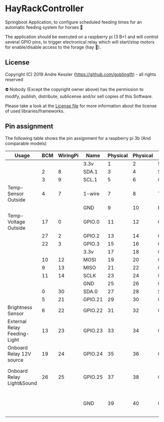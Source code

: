 # HayRackController
Springboot Application, to configure scheduled feeding times for an automatic feeding system for horses 🐴

The application should be executed on a raspberry pi (3 B+) and will control several GPIO pins, to trigger electronical relay which will start/stop motors for enable/disable access to the forage (hay 🌾).

## License
Copyright (C) 2019 Andre Kessler (https://github.com/goblingift) - all rights reserved

:no_entry: Nobody (Except the copyright owner above) has the permission to modify, publish, distribute, sublicense and/or sell copies of this Software.

Please take a look at the [License file](LICENSE.md) for more information about the license of used libraries/frameworks.


## Pin assignment
The following table shows the pin assignment for a raspberry pi 3b (And comparable models)

| Usage                        	| BCM 	| WiringPi 	| Name    	| Physical 	| Physical 	| Name    	| WiringPi 	| BCM 	| Usage                     	|
|------------------------------	|-----	|----------	|---------	|----------	|----------	|---------	|----------	|-----	|---------------------------	|
|                              	|     	|          	| 3.3v    	| 1        	| 2        	| 5v      	|          	|     	|                           	|
|                              	| 2   	| 8        	| SDA.1   	| 3        	| 4        	| 5v      	|          	|     	|                           	|
|                              	| 3   	| 9        	| SCL.1   	| 5        	| 6        	| GND     	|          	|     	|                           	|
| Temp-Sensor Outside          	| 4   	| 7        	| 1-wire  	| 7        	| 8        	| TxD     	| 15       	| 14  	|                           	|
|                              	|     	|          	| GND     	| 9        	| 10       	| RxD     	| 16       	| 15  	|                           	|
| Temp-Voltage Outside         	| 17  	| 0        	| GPIO.0  	| 11       	| 12       	| GPIO.1  	| 1        	| 18  	|                           	|
|                              	| 27  	| 2        	| GPIO.2  	| 13       	| 14       	| GND     	|          	|     	|                           	|
|                              	| 22  	| 3        	| GPIO.3  	| 15       	| 16       	| GPIO.4  	| 4        	| 23  	|                           	|
|                              	|     	|          	| 3.3v    	| 17       	| 18       	| GPIO.5  	| 5        	| 24  	|                           	|
|                              	| 10  	| 12       	| MOSI    	| 19       	| 20       	| GND     	|          	|     	|                           	|
|                              	| 9   	| 13       	| MISO    	| 21       	| 22       	| GPIO.6  	| 6        	| 25  	|                           	|
|                              	| 11  	| 14       	| SCLK    	| 23       	| 24       	| CE0     	| 10       	| 8   	|                           	|
|                              	|     	|          	| GND     	| 25       	| 26       	| CE1     	| 11       	| 7   	|                           	|
|                              	| 0   	| 30       	| SDA.0   	| 27       	| 28       	| SCL.0   	| 31       	| 1   	|                           	|
|                              	| 5   	| 21       	| GPIO.21 	| 29       	| 30       	| GND     	|          	|     	|                           	|
| Brightness Sensor            	| 6   	| 22       	| GPIO.22 	| 31       	| 32       	| GPIO.26 	| 26       	| 12  	|                           	|
| External Relay Feeding-Light 	| 13  	| 23       	| GPIO.23 	| 33       	| 34       	| GND     	|          	|     	|                           	|
| Onboard Relay 12V source     	| 19  	| 24       	| GPIO.24 	| 35       	| 36       	| GPIO.27 	| 27       	| 16  	|                           	|
| Onboard Relay Light&Sound    	| 26  	| 25       	| GPIO.25 	| 37       	| 38       	| GPIO.28 	| 28       	| 20  	| Onboard Relay Motor open  	|
|                              	|     	|          	| GND     	| 39       	| 40       	| GPIO.29 	| 29       	| 21  	| Onboard Relay Motor close 	|
